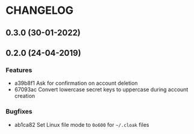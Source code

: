 # CHANGELOG

## 0.3.0 (30-01-2022)

## 0.2.0 (24-04-2019)

### Features

- a39b8f1 Ask for confirmation on account deletion
- 67093ac Convert lowercase secret keys to uppercase during account creation

### Bugfixes

- ab1ca82 Set Linux file mode to `0o600` for `~/.cloak` files
